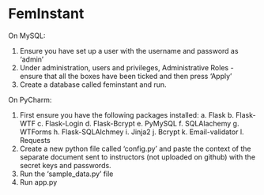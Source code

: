 # FemInstant

On MySQL:

1)	Ensure you have set up a user with the username and password as ‘admin’
2)	Under administration, users and privileges, Administrative Roles - ensure that all the boxes have been ticked and then press ‘Apply’
3)	Create a database called feminstant and run.

On PyCharm:

1)	First ensure you have the following packages installed:
	a.	Flask
	b.	Flask-WTF
	c.	Flask-Login
	d.	Flask-Bcrypt
	e.	PyMySQL
	f.	SQLAlachemy
	g.	WTForms
	h.	Flask-SQLAlchmey
	i.	Jinja2
	j.	Bcrypt
	k.	Email-validator
	l.	Requests 
2)	Create a new python file called ‘config.py’ and paste the context of the separate document sent to instructors (not uploaded on github) with the secret keys and passwords.
3)	Run the ‘sample_data.py’ file
4)	Run app.py
